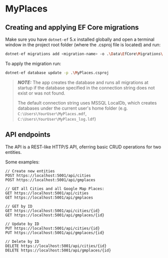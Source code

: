 # MyPlaces

## Creating and applying EF Core migrations

Make sure you have `dotnet-ef` 5.x installed globally and open a terminal
window in the project root folder (where the .csproj file is located) and run:

```sh
dotnet-ef migrations add <migration-name> -o .\Data\EfCore\Migrations\ -p .\MyPlaces.csproj
```

To apply the migration run:

```sh
dotnet-ef database update -p .\MyPlaces.csproj
```

> **_NOTE:_** The app creates the database and runs all migrations at startup if the database
> specified in the connection string does not exist or was not found.
>
> The default connection string uses MSSQL LocalDb, which creates databases under the current
> user's home folder (e.g. `C:\Users\YourUser\MyPlaces.mdf`, `C:\Users\YourUser\MyPlaces_log.ldf`)

## API endpoints

The API is a REST-like HTTP/S API, oferring basic CRUD operations for two entities.

Some examples:

```http
// Create new entities
POST https://localhost:5001/api/cities
POST https://localhost:5001/api/gmplaces

// GET all Cities and all Google Map Places:
GET https://localhost:5001/api/cities
GET https://localhost:5001/api/gmplaces

// GET by ID
GET https://localhost:5001/api/cities/{id}
GET https://localhost:5001/api/gmplaces/{id}

// Update by ID
PUT https://localhost:5001/api/cities/{id}
PUT https://localhost:5001/api/gmplaces/{id}

// Delete by ID
DELETE https://localhost:5001/api/cities/{id}
DELETE https://localhost:5001/api/gmplaces/{id}
```
